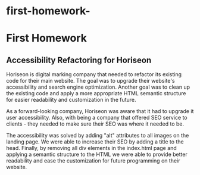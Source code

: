 # first-homework-
# First Homework
## Accessibility Refactoring for Horiseon

Horiseon is digital marking company that needed to refactor its existing code for their main website. The goal was to upgrade their website's accessibility and search engine optimization. Another goal was to clean up the existing code and apply a more appropriate HTML semantic structure for easier readability and customization in the future.

As a forward-looking company, Horiseon was aware that it had to upgrade it user accessibility. Also, with being a company that offered SEO service to clients - they needed to make sure their SEO was where it needed to be.

The accessibility was solved by adding "alt" attributes to all images on the landing page.  We were able to increase their SEO by adding a title to the head.  Finally, by removing all div elements in the index.html page and applying a semantic structure to the HTML we were able to provide better readability and ease the customization for future programming on their website.


